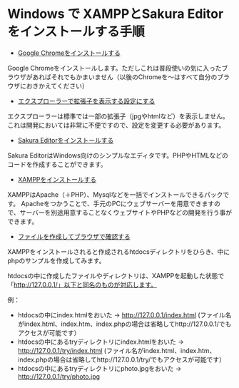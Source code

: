 Windows で XAMPPとSakura Editorをインストールする手順
================================

- [Google Chromeをインストールする](chrome_install/README.md)

Google Chromeをインストールします。ただしこれは普段使いの気に入ったブラウザがあればそれでもかまいません（以後のChromeを〜はすべて自分のブラウザにおきかえてください）

- [エクスプローラーで拡張子を表示する設定にする](explorer_suffix_setting/README.md)

エクスプローラーは標準では一部の拡張子（jpgやhtmlなど）を表示しません。これは開発においては非常に不便ですので、設定を変更する必要があります。

- [Sakura Editorをインストールする](sakuraeditor_install/README.md)

Sakura EditorはWindows向けのシンプルなエディタです。PHPやHTMLなどのコードを作成することができます。

- [XAMPPをインストールする](xampp_install/README.md)

XAMPPはApache（＋PHP）、Mysqlなどを一括でインストールできるパックです。
Apacheをつかうことで、手元のPCにウェブサーバーを用意できますので、サーバーを別途用意することなくウェブサイトやPHPなどの開発を行う事ができます。

- [ファイルを作成してブラウザで確認する](make_files/README.md)

XAMPPをインストールされると作成されるhtdocsディレクトリをひらき、中にphpのサンプルを作成してみます。

htdocsの中に作成したファイルやディレクトリは、XAMPPを起動した状態で「http://127.0.0.1/」以下と同名のものが対応します。

例：

- htdocsの中にindex.htmlをおいた → http://127.0.0.1/index.html
(ファイル名がindex.html、index.htm、index.phpの場合は省略してhttp://127.0.0.1/でもアクセスが可能です）
- htdocsの中にあるtryディレクトリにindex.htmlをおいた → http://127.0.0.1/try/index.html
(ファイル名がindex.html、index.htm、index.phpの場合は省略してhttp://127.0.0.1/try/でもアクセスが可能です）
- htdocsの中にあるtryディレクトリにphoto.jpgをおいた → http://127.0.0.1/try/photo.jpg


